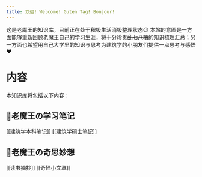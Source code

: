 ```yaml
---
title: 欢迎! Welcome! Guten Tag! Bonjour!
---
```


这是老魔王的知识库，目前正在处于积极生活消极整理状态😉
本站的意图是一方面能够重新回顾老魔王自己的学习生涯，将十分珍贵~~乱七八糟~~的知识梳理汇总；另一方面也希望用自己大学里的知识与思考为建筑学的小朋友们提供一点思考与感悟❤️

# 内容
本知识库将包括以下内容：
## 📒老魔王の学习笔记
[[建筑学本科笔记]]
[[建筑学硕士笔记]]
## 🤔老魔王の奇思妙想
[[读书摘抄]]
[[奇怪小文章]]